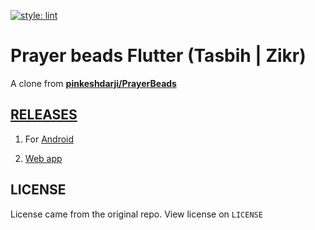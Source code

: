 [![style: lint](https://img.shields.io/badge/style-flutter__lints-4BC0F5.svg)](https://pub.dev/packages/flutter_lints)

# Prayer beads Flutter (Tasbih | Zikr)

A clone from [**pinkeshdarji/PrayerBeads**](https://github.com/pinkeshdarji/PrayerBeads)

<!-- ## App UI

| GIF                                                                                                                                        | Screenshot                                                                                                                                 |
| ------------------------------------------------------------------------------------------------------------------------------------------ | ------------------------------------------------------------------------------------------------------------------------------------------ |
| <img src="https://user-images.githubusercontent.com/60868965/94334737-4f988280-000a-11eb-92e8-161c9655be9b.gif" heigth="512" width="288"/> | <img src="https://user-images.githubusercontent.com/60868965/94332657-8fab3580-0009-11eb-852d-269a9838c1ba.jpg" heigth="512" width="288"/> | -->

## [RELEASES](https://github.com/iqfareez/prayer_beads_tasbih/releases)

1. For [Android](https://play.google.com/store/apps/details?id=com.iqfareez.prayer_beads)

2. [Web app](https://online-tasbeeh.web.app)

## LICENSE

License came from the original repo. View license on `LICENSE`
